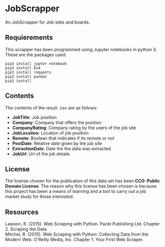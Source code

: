 # JobScrapper
An JobScrapper for Job sites and boards.

## Requierements
This scrapper has been programmed using Jupyter notebooks in python 3. These are the packages used:  
```
pip3 install jypter notebook
pip3 install bs4
pip3 install requests
pip3 install pandas
pip3 install 
```

## Contents 

The contents of the result .csv are as follows:
* **JobTitle**: Job position
* **Company**: Company that offers the position
* **CompanyRating**: Company rating by the users of the job site
* **JobLocation**: Location of job position
* **Remote**: Boolean that indicates if its remote or not
* **PostDate**: Relative date given by the job site
* **ExtractionDate**: Date the the data was extracted
* **JobUrl**: Url of the job details

## License
The license chosen for the publication of this data set has been **CC0: Public Domain License**. The reason why this license has been chosen is because this project has been a means of learning and a tool to carry out a job market study for those interested.

## Resources
Lawson, R. (2015). Web Scraping with Python. Packt Publishing Ltd. Chapter 2. Scraping the Data  
Mitchel, R. (2015). Web Scraping with Python: Collecting Data from the Modern Web. O'Reilly Media, Inc. Chapter 1. Your First Web Scraper.
